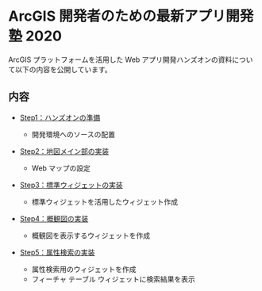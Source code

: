 # ArcGIS 開発者のための最新アプリ開発塾 2020

ArcGIS プラットフォームを活用した Web アプリ開発ハンズオンの資料について以下の内容を公開しています。

## 内容
- [Step1：ハンズオンの準備](./Step1-2.md#step1ハンズオンの準備)
  - 開発環境へのソースの配置

- [Step2：地図メイン部の実装](./Step1-2.md#地図メイン部の実装)
  - Web マップの設定

- [Step3：標準ウィジェットの実装](./Step3.md#標準ウィジェットの実装)
  - 標準ウィジェットを活用したウィジェット作成

* [Step4：概観図の実装](./Step4.md#概観図の実装)
  * 概観図を表示するウィジェットを作成

* [Step5：属性検索の実装](./Step5.md#属性検索の実装)
  * 属性検索用のウィジェットを作成
  * フィーチャ テーブル ウィジェットに検索結果を表示

